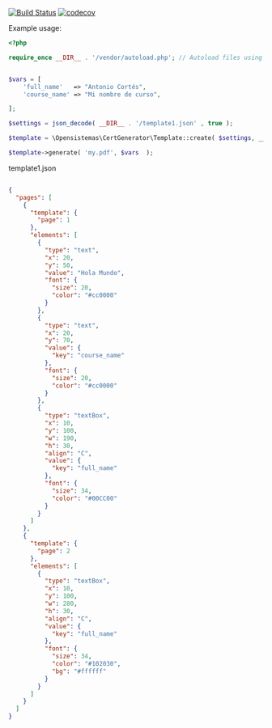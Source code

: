 
[![Build Status](https://travis-ci.org/opensistemas-hub/cert-generator.svg?branch=master)](https://travis-ci.org/opensistemas-hub/cert-generator) 
 [![codecov](https://codecov.io/gh/opensistemas-hub/cert-generator/branch/master/graph/badge.svg)](https://codecov.io/gh/opensistemas-hub/cert-generator)



Example usage:

```PHP
<?php

require_once __DIR__ . '/vendor/autoload.php'; // Autoload files using Composer autoload


$vars = [
    'full_name'   => "Antonio Cortés",
    'course_name' => "Mi nombre de curso",

];

$settings = json_decode( __DIR__ . '/template1.json' , true );

$template = \Opensistemas\CertGenerator\Template::create( $settings, __DIR__ . '/test.pdf' ) ;

$template->generate( 'my.pdf', $vars  );

```


template1.json

```json

{
  "pages": [
    {
      "template": {
        "page": 1
      },
      "elements": [
        {
          "type": "text",
          "x": 20,
          "y": 50,
          "value": "Hola Mundo",
          "font": {
            "size": 20,
            "color": "#cc0000"
          }
        },
        {
          "type": "text",
          "x": 20,
          "y": 70,
          "value": {
            "key": "course_name"
          },
          "font": {
            "size": 20,
            "color": "#cc0000"
          }
        },
        {
          "type": "textBox",
          "x": 10,
          "y": 100,
          "w": 190,
          "h": 30,
          "align": "C",
          "value": {
            "key": "full_name"
          },
          "font": {
            "size": 34,
            "color": "#00CC00"
          }
        }
      ]
    },
    {
      "template": {
        "page": 2
      },
      "elements": [
        {
          "type": "textBox",
          "x": 10,
          "y": 100,
          "w": 280,
          "h": 30,
          "align": "C",
          "value": {
            "key": "full_name"
          },
          "font": {
            "size": 34,
            "color": "#102030",
            "bg": "#ffffff"
          }
        }
      ]
    }
  ]
}


```